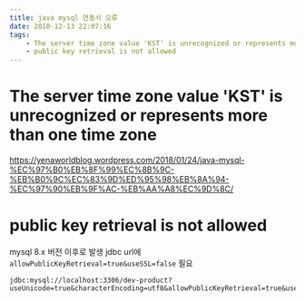 ```yaml
---
title: java mysql 연동시 오류
date: 2018-12-13 22:07:16
tags:
    - The server time zone value 'KST' is unrecognized or represents more than one time zone
    - public key retrieval is not allowed
---
```


# The server time zone value 'KST' is unrecognized or represents more than one time zone
<https://yenaworldblog.wordpress.com/2018/01/24/java-mysql-%EC%97%B0%EB%8F%99%EC%8B%9C-%EB%B0%9C%EC%83%9D%ED%95%98%EB%8A%94-%EC%97%90%EB%9F%AC-%EB%AA%A8%EC%9D%8C/>

# public key retrieval is not allowed
mysql 8.x 버전 이후로 발생
jdbc url에 `allowPublicKeyRetrieval=true&useSSL=false` 필요

```
jdbc:mysql://localhost:3306/dev-product?useUnicode=true&characterEncoding=utf8&allowPublicKeyRetrieval=true&useSSL=false
```

<!-- more -->